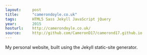 ```yaml
---
layout:     post
title:      "camerondoyle.co.uk"
tags:       HTML5 Sass Jekyll JavaScript jQuery
year:       2015
hosturl:    http://camerondoyle.co.uk/
source:     http://github.com/CameronD17/camerond17.github.io
---
```


My personal website, built using the Jekyll static-site generator.
